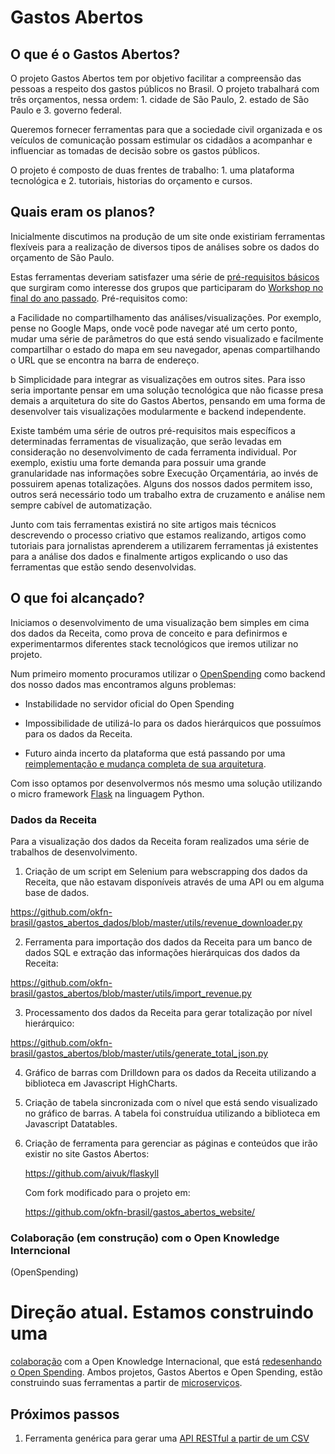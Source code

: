 # Gastos Abertos

## O que é o Gastos Abertos?

O projeto Gastos Abertos tem por objetivo facilitar a compreensão das pessoas a
respeito dos gastos públicos no Brasil. O projeto trabalhará com três
orçamentos, nessa ordem: 1. cidade de São Paulo, 2. estado de São Paulo e 3.
governo federal.

Queremos fornecer ferramentas para que a sociedade civil organizada e os
veículos de comunicação possam estimular os cidadãos a acompanhar e influenciar
as tomadas de decisão sobre os gastos públicos. 

O projeto é composto de duas frentes de trabalho: 1. uma plataforma tecnológica
e 2. tutoriais, historias do orçamento e cursos.

## Quais eram os planos?

Inicialmente discutimos na produção de um site onde existiriam ferramentas
flexíveis para a realização de diversos tipos de análises sobre os dados do
orçamento de São Paulo.

Estas ferramentas deveriam satisfazer uma série de [pré-requisitos
básicos](https://docs.google.com/document/d/1uy4pNy_1GLdMuN26C59Dg3a7LP754-JheC-_zmkRXTI/edit)
que surgiram como interesse dos grupos que participaram do [Workshop no final
do ano
passado](http://br.okfn.org/2014/09/25/gastos-abertos-primeira-reuniao-propoe-plataforma-ideal-de-visualizacao-orcamentaria/).
Pré-requisitos como:

 a Facilidade no compartilhamento das análises/visualizações. Por exemplo,
 pense no Google Maps, onde você pode navegar até um certo ponto, mudar uma
 série de parâmetros do que está sendo visualizado e facilmente compartilhar o
 estado do mapa em seu navegador, apenas compartilhando o URL que se encontra
 na barra de endereço.

 b Simplicidade para integrar as visualizações em outros sites. Para isso seria
 importante pensar em uma solução tecnológica que não ficasse presa demais a
 arquitetura do site do Gastos Abertos, pensando em uma forma de desenvolver
 tais visualizações modularmente e backend independente.

Existe também uma série de outros pré-requisitos mais específicos a
determinadas ferramentas de visualização, que serão levadas em consideração no
desenvolvimento de cada ferramenta individual. Por exemplo, existiu uma forte
demanda para possuir uma grande granularidade nas informações sobre Execução
Orçamentária, ao invés de possuirem apenas totalizações. Alguns dos nossos
dados permitem isso, outros será necessário todo um trabalho extra de
cruzamento e análise nem sempre cabível de automatização.

Junto com tais ferramentas existirá no site artigos mais técnicos descrevendo o
processo criativo que estamos realizando, artigos como tutoriais para
jornalistas aprenderem a utilizarem ferramentas já existentes para a análise
dos dados e finalmente artigos explicando o uso das ferramentas que estão sendo
desenvolvidas.

## O que foi alcançado?

Iniciamos o desenvolvimento de uma visualização bem simples em cima dos dados
da Receita, como prova de conceito e para definirmos e experimentarmos
diferentes stack tecnológicos que iremos utilizar no projeto. 

Num primeiro momento procuramos utilizar o
[OpenSpending](http://openspending.org) como backend dos nosso dados mas
encontramos alguns problemas:

 * Instabilidade no servidor oficial do Open Spending

 * Impossibilidade de utilizá-lo para os dados hierárquicos que possuímos para
   os dados da Receita.

 * Futuro ainda incerto da plataforma que está passando por uma
   [reimplementação e mudança completa de sua
   arquitetura](http://labs.openspending.org/osep/01-approach-and-architecture-of-openspending.html).

Com isso optamos por desenvolvermos nós mesmo uma solução utilizando o micro
framework [Flask](http://flask.pocoo.org/) na linguagem Python. 

### Dados da Receita

Para a visualização dos dados da Receita foram realizados uma série de
trabalhos de desenvolvimento.

 1. Criação de um script em Selenium para webscrapping dos dados da Receita,
    que não estavam disponíveis através de uma API ou em alguma base de dados.

  https://github.com/okfn-brasil/gastos_abertos_dados/blob/master/utils/revenue_downloader.py

 2. Ferramenta para importação dos dados da Receita para um banco de dados SQL
    e extração das informações hierárquicas dos dados da Receita:

  https://github.com/okfn-brasil/gastos_abertos/blob/master/utils/import_revenue.py

 3. Processamento dos dados da Receita para gerar totalização por nível
    hierárquico:

  https://github.com/okfn-brasil/gastos_abertos/blob/master/utils/generate_total_json.py


 4. Gráfico de barras com Drilldown para os dados da Receita utilizando a
    biblioteca em Javascript HighCharts.

 5. Criação de tabela sincronizada com o nível que está sendo visualizado no
    gráfico de barras. A tabela foi construídua utilizando a biblioteca em
    Javascript Datatables.

 6. Criação de ferramenta para gerenciar as páginas e conteúdos que irão
    existir no site Gastos Abertos:

    https://github.com/aivuk/flaskyll

    Com fork modificado para o projeto em:

    https://github.com/okfn-brasil/gastos_abertos_website/

### Colaboração (em construção) com o Open Knowledge Interncional
(OpenSpending)

# Direção atual.  Estamos construindo uma
[colaboração](https://docs.google.com/document/d/11yDA0l78cNXw7aveANtLpdeGL4Be1c78AipYTAjjfWI/edit#)
com a Open Knowledge Internacional, que está [redesenhando o Open
Spending](http://labs.openspending.org/osep/01-approach-and-architecture-of-openspending.html).
Ambos projetos, Gastos Abertos e Open Spending, estão construindo suas
ferramentas a partir de
[microserviços](https://en.wikipedia.org/wiki/Microservices).

## Próximos passos

1. Ferramenta genérica para gerar uma [API RESTful a partir de um
   CSV](https://lists.okfn.org/pipermail/gastosabertos-dev/2015-March/000169.html)
